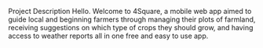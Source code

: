 Project Description
Hello. Welcome to 4Square, a mobile web app aimed to guide local and beginning farmers through managing their plots of farmland, receiving suggestions
on which type of crops they should grow, and having access to weather reports all in one free and easy to use app.
